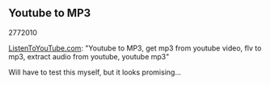 <article><h2>Youtube to MP3</h2><time><span class="day">27</span><span class="month">7</span><span class="year">2010</span></time><p><a href="http://www.listentoyoutube.com/">ListenToYouTube.com</a>: "Youtube to MP3, get mp3 from youtube video, flv to mp3, extract audio from youtube, youtube mp3"</p><p>Will have to test this myself, but it looks promising...</p></article>